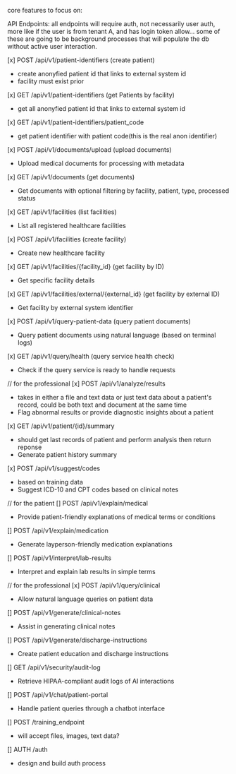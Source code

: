 core features to focus on:

API Endpoints:
all endpoints will require auth, not necessarily user auth, more like if the user is from tenant A, and has login token allow...
some of these are going to be background processes that will populate the db without active user interaction.

[x] POST /api/v1/patient-identifiers (create patient)
   - create anonyfied patient id that links to external system id
   - facility must exist prior

[x] GET /api/v1/patient-identifiers (get Patients by facility)
   - get all anonyfied patient id that links to external system id

[x] GET /api/v1/patient-identifiers/patient_code
   - get patient identifier with patient code(this is the real anon identifier)

[x] POST /api/v1/documents/upload (upload documents)
   - Upload medical documents for processing with metadata

[x] GET /api/v1/documents (get documents)
   - Get documents with optional filtering by facility, patient, type, processed status

[x] GET /api/v1/facilities (list facilities)
   - List all registered healthcare facilities

[x] POST /api/v1/facilities (create facility)
   - Create new healthcare facility

[x] GET /api/v1/facilities/{facility_id} (get facility by ID)
   - Get specific facility details

[x] GET /api/v1/facilities/external/{external_id} (get facility by external ID)
   - Get facility by external system identifier

[x] POST /api/v1/query-patient-data (query patient documents)
   - Query patient documents using natural language (based on terminal logs)

[x] GET /api/v1/query/health (query service health check)
   - Check if the query service is ready to handle requests

//  for the professional
[x] POST /api/v1/analyze/results
   - takes in either a file and text data or just text data about a patient's record, could be both text and document at the same time
   - Flag abnormal results or provide diagnostic insights about a patient

[x] GET /api/v1/patient/{id}/summary
   - should get last records of patient and perform analysis then return reponse
   - Generate patient history summary

[x] POST /api/v1/suggest/codes
   - based on training data
   - Suggest ICD-10 and CPT codes based on clinical notes

// for the patient
[] POST /api/v1/explain/medical
   - Provide patient-friendly explanations of medical terms or conditions

[] POST /api/v1/explain/medication
   - Generate layperson-friendly medication explanations

[] POST /api/v1/interpret/lab-results
   - Interpret and explain lab results in simple terms

// for the professional
[x] POST /api/v1/query/clinical
   - Allow natural language queries on patient data

[] POST /api/v1/generate/clinical-notes
   - Assist in generating clinical notes

[] POST /api/v1/generate/discharge-instructions
   - Create patient education and discharge instructions

[] GET /api/v1/security/audit-log
   - Retrieve HIPAA-compliant audit logs of AI interactions

[] POST /api/v1/chat/patient-portal
   - Handle patient queries through a chatbot interface

[] POST /training_endpoint
   - will accept files, images, text data?

[] AUTH /auth
   - design and build auth process
